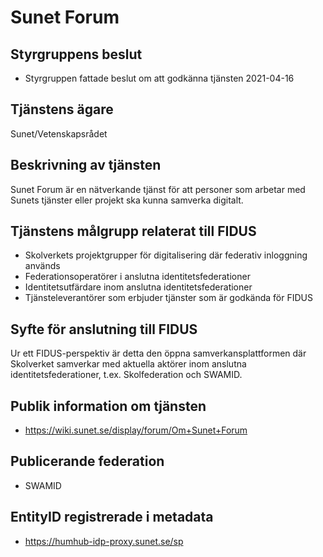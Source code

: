 # Sunet Forum

## Styrgruppens beslut
* Styrgruppen fattade beslut om att godkänna tjänsten 2021-04-16

## Tjänstens ägare
Sunet/Vetenskapsrådet

## Beskrivning av tjänsten
Sunet Forum är en nätverkande tjänst för att personer som arbetar med Sunets tjänster eller projekt ska kunna samverka digitalt.

## Tjänstens målgrupp relaterat till FIDUS
* Skolverkets projektgrupper för digitalisering där federativ inloggning används
* Federationsoperatörer i anslutna identitetsfederationer
* Identitetsutfärdare inom anslutna identitetsfederationer
* Tjänsteleverantörer som erbjuder tjänster som är godkända för FIDUS

## Syfte för anslutning till FIDUS
Ur ett FIDUS-perspektiv är detta den öppna samverkansplattformen där Skolverket samverkar med aktuella aktörer inom anslutna identitetsfederationer, t.ex. Skolfederation och SWAMID.

## Publik information om tjänsten
-  https://wiki.sunet.se/display/forum/Om+Sunet+Forum

## Publicerande federation
- SWAMID

## EntityID registrerade i metadata
- https://humhub-idp-proxy.sunet.se/sp
